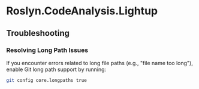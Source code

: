 # Roslyn.CodeAnalysis.Lightup

## Troubleshooting

### Resolving Long Path Issues

If you encounter errors related to long file paths (e.g., "file name too long"), enable Git long path support by running:

```bash
git config core.longpaths true
